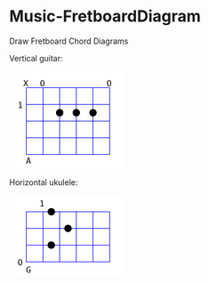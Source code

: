 # Music-FretboardDiagram
Draw Fretboard Chord Diagrams

Vertical guitar:

![Chord Diagram](https://raw.githubusercontent.com/ology/Music-FretboardDiagram/master/chord-diagram.png)

Horizontal ukulele:

![Chord Diagram](https://raw.githubusercontent.com/ology/Music-FretboardDiagram/master/ukulele.png)

